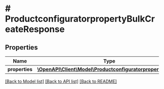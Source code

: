 # # ProductconfiguratorpropertyBulkCreateResponse


## Properties 


Name | Type | Description | Notes
------------ | ------------- | ------------- | -------------
**properties**| [**\OpenAPI\Client\Model\ProductconfiguratorpropertyEntity[]**](ProductconfiguratorpropertyEntity.md) |   | [optional]


[[Back to Model list]](../../README.md#models) [[Back to API list]](../../README.md#endpoints) [[Back to README]](../../README.md)

